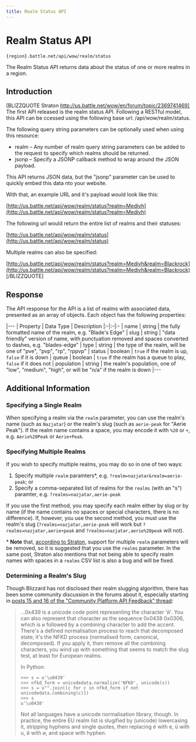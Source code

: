 ```yaml
---
title: Realm Status API
---
```

Realm Status API
================

    {region}.battle.net/api/wow/realm/status

The Realm Status API returns data about the status of one or more realms in a region.

Introduction
------------

[BLIZZQUOTE Straton http://us.battle.net/wow/en/forum/topic/2369741469]
The first API released is the realm status API. Following a RESTful model, this API can be ccessed using the following base url: /api/wow/realm/status.

The following query string parameters can be optionally used when using this resource:

* realm – Any number of realm query string parameters can be added to the request to specify which realms should be returned.
* jsonp – Specify a JSONP callback method to wrap around the JSON payload.

This API returns JSON data, but the "jsonp" parameter can be used to quickly embed this data nto your website.

With that, an example URL and it's payload would look like this:

[http://us.battle.net/api/wow/realm/status?realm=Medivh](http://us.battle.net/api/wow/realm/status?realm=Medivh)

The following url would return the entire list of realms and their statuses:

[http://us.battle.net/api/wow/realm/status](http://us.battle.net/api/wow/realm/status)

Multiple realms can also be specified:

[http://us.battle.net/api/wow/realm/status?realm=Medivh&realm=Blackrock](http://us.battle.net/api/wow/realm/status?realm=Medivh&realm=Blackrock)
[/BLIZZQUOTE]

Response
--------

The API response for the API is a list of realms with associated data, presented as an array of objects. Each object has the following properties:

|---
| Property | Data Type | Description
|:-|:-|:-
| name | string | the fully formatted name of the realm, e.g. "Blade's Edge"
| slug | string | "data friendly" version of name, with punctuation removed and spaces converted to dashes, e.g. "blades-edge"
| type | string | the type of the realm, will be one of "pve", "pvp", "rp", "rppvp"
| status | boolean | `true` if the realm is up, `false` if it is down
| queue | boolean | `true` if the realm has a queue to play, `false` if it does not
| population | string | the realm's population, one of "low", "medium", "high", or will be "n/a" if the realm is down
|---

Additional Information
----------------------

### Specifying a Single Realm

When specifying a realm via the `realm` parameter, you can use the realm's name (such as `Nazjatar`) or the realm's slug (such as `aerie-peak` for "Aerie Peak"). If the realm name contains a space, you may encode it with `%20` or `+`, e.g. `Aerie%20Peak` or `Aerie+Peak`.

### Specifying Multiple Realms

If you wish to specify multiple realms, you may do so in one of two ways:

  1. Specify multiple `realm` paramters*, e.g. `?realm=nazjatar&realm=aerie-peak`; or
  2. Specify a comma-separated list of realms for the `realms` (with an "s") paramter, e.g. `?realms=nazjatar,aerie-peak`

If you use the first method, you may specify each realm either by slug or by name (if the name contains no spaces or special characters, there is no difference). If, however, you use the second method, you must use the realm's slug (`?realms=nazjatar,aerie-peak` will work but `?realms=nazjatar,aerie+peak` and `?realms=nazjatar,aerie%20peak` will not).

\* **Note** that, [according to Straton](http://us.battle.net/wow/en/forum/topic/2592851202#12), support for multiple `realm` parameters will be removed, so it is suggested that you use the `realms` parameter. In the same post, Straton also mentions that not being able to specify realm names with spaces in a `realms` CSV list is also a bug and will be fixed.

### Determining a Realm's Slug

Though Blizzard has not disclosed their realm slugging algorithm, there has been some community discussion in the forums about it, especially starting in [posts 15 and 16 of the "Community Platform API Feedback" thread](http://us.battle.net/wow/en/forum/topic/2592851202#15):

> ...0x439 is a unicode code point representing the character 'й'. You can also represent that character as the sequence 0x0438 0x0306, which is и followed by a combining character to add the accent. There's a defined normalisation process to reach that decomposed state; it's the NFKD process (normalised form, canonical, decomposed). If you apply it, then remove all the combining characters, you wind up with something that seems to match the slug test, at least for European realms.
>
> In Python:
>
>     >>> s = u'\u0439'
>     >>> nfkd_form = unicodedata.normalize('NFKD', unicode(s))
>     >>> s = u"".join([c for c in nfkd_form if not unicodedata.combining(c)])
>     >>> s
>     u'\u0438'
>
>
> Not all languages have a unicode normalisation library, though. In practice, the entire EU realm list is slugified by (unicode) lowercasing it, stripping hyphens and single quotes, then replacing é with e, ü with u, й with и, and space with hyphen.
